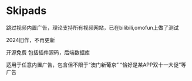 # Skipads
跳过视频内置广告，理论支持所有视频网站，已在bilibili,omofun上做了测试

2024旧作，不再更新

开源免费 包括插件源码，后端数据库

适用于任意内置广告，包含但不限于“澳门新葡京” “恰好是某APP双十一大促”等广告

